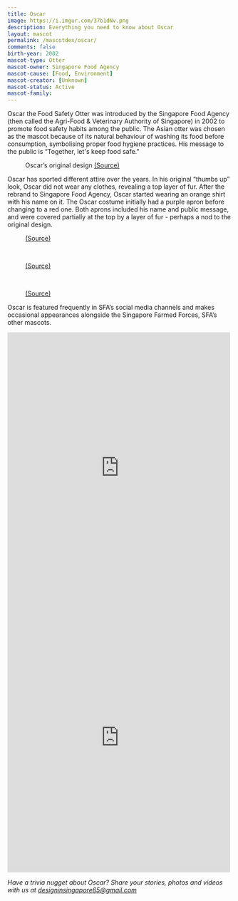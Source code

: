 ```yaml
---
title: Oscar
image: https://i.imgur.com/37b1dNv.png
description: Everything you need to know about Oscar
layout: mascot
permalink: /mascotdex/oscar/
comments: false
birth-year: 2002
mascot-type: Otter
mascot-owner: Singapore Food Agency
mascot-cause: [Food, Environment]
mascot-creator: [Unknown]
mascot-status: Active
mascot-family: 
---
```



Oscar the Food Safety Otter was introduced by the Singapore Food Agency (then called the Agri-Food & Veterinary Authority of Singapore) in 2002 to promote food safety habits among the public. The Asian otter was chosen as the mascot because of its natural behaviour of washing its food before consumption, symbolising proper food hygiene practices. His message to the public is “Together, let's keep food safe."

<figure>
<img src="https://i.imgur.com/zXqSY2g.jpg" alt="">
<figcaption>Oscar’s original design <a href="https://www.facebook.com/SGFoodAgency/posts/didyouknow-oscar-has-been-avas-food-safety-mascot-since-2002-oscar-was-chosen-as/1791219314287921/" target="_blank">(Source)</a></figcaption>
</figure>

Oscar has sported different attire over the years. In his original “thumbs up” look, Oscar did not wear any clothes, revealing a top layer of fur. After the rebrand to Singapore Food Agency, Oscar started wearing an orange shirt with his name on it. The Oscar costume initially had a purple apron before changing to a red one. Both aprons included his name and public message, and were covered partially at the top by a layer of fur - perhaps a nod to the original design. 

<figure>
<img src="https://i.imgur.com/DvXG1ZE.jpg" alt="">
<figcaption><a href="https://encrypted-tbn0.gstatic.com/images?q=tbn:ANd9GcQ1pSqwben45UltJwV1nxuZ9NRCkS43L2ygfw&s" target="_blank">(Source)</a></figcaption>
</figure>

<br>

<figure>
<img src="https://i.imgur.com/A9bE5LO.jpg" alt="">
<figcaption><a href="https://www.facebook.com/oneservice.community/posts/oscar-the-ava-food-safety-otter-dropping-by-to-demonstrate-how-to-use-the-oneser/1644283219167374/" target="_blank">(Source)</a></figcaption>
</figure>

<br>

<figure>
<img src="https://i.imgur.com/AQErZDx.jpg" alt="">
<figcaption><a href="https://www.facebook.com/SGFoodAgency/photos/so-you-think-you-know-food-safetywendy-and-her-team-also-conduct-surveys-to-find/2433356036740909/?_rdr" target="_blank">(Source)</a></figcaption>
</figure>

Oscar is featured frequently in SFA’s social media channels and makes occasional appearances alongside the Singapore Farmed Forces, SFA’s other mascots.

<div class="fb-post-container">
<iframe src="https://www.facebook.com/plugins/post.php?href=https%3A%2F%2Fwww.facebook.com%2FSGFoodAgency%2Fposts%2Fpfbid05QmYvxqTrwT8NEeLXZZjCFqzvYF3N62LcK7FteCopMuSJEWF9BhXDKdsqGcd9aWwl&show_text=true&width=500" width="500" height="607" style="border:none;overflow:hidden" scrolling="no" frameborder="0" allowfullscreen="true" allow="autoplay; clipboard-write; encrypted-media; picture-in-picture; web-share"></iframe>
</div>

<div class="video-responsive"><iframe src="https://www.facebook.com/plugins/post.php?href=https%3A%2F%2Fwww.facebook.com%2FSGFoodAgency%2Fposts%2Fpfbid05QmYvxqTrwT8NEeLXZZjCFqzvYF3N62LcK7FteCopMuSJEWF9BhXDKdsqGcd9aWwl&show_text=true&width=500" width="500" height="606" style="border:none;overflow:hidden" scrolling="no" frameborder="0" allowfullscreen="true" allow="autoplay; clipboard-write; encrypted-media; picture-in-picture; web-share"></iframe></div>


<i>Have a trivia nugget about Oscar? Share your stories, photos and videos with us at designinsingapore65@gmail.com</i>
